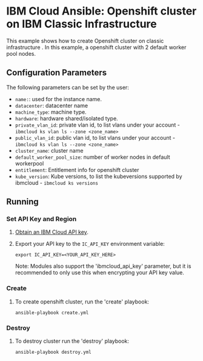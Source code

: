 # IBM Cloud Ansible: Openshift cluster on IBM Classic Infrastructure

This example shows how to create Openshift cluster on classic infrastructure .
In this example, a openshift cluster with 2 default worker pool nodes.

## Configuration Parameters

The following parameters can be set by the user:

* `name:`: used for the instance name.
* `datacenter`: datacenter name
* `machine_type`: machine type.
* `hardware`: hardware shared/isolated type.
* `private_vlan_id`: private vlan id, to list vlans under your account - `ibmcloud ks vlan ls --zone <zone_name>`
* `public_vlan_id`: public vlan id, to list vlans under your account - `ibmcloud ks vlan ls --zone <zone_name>`
* `cluster_name`: cluster name
* `default_worker_pool_size`: number of worker nodes in default workerpool
* `entitlement`: Entitlement info for openshift cluster
* `kube_version`: Kube versions, to list the kubeversions supported by ibmcloud - `ibmcloud ks versions`


## Running

### Set API Key and Region

1. [Obtain an IBM Cloud API key].

2. Export your API key to the `IC_API_KEY` environment variable:

    ```
    export IC_API_KEY=<YOUR_API_KEY_HERE>
    ```

    Note: Modules also support the 'ibmcloud_api_key' parameter, but it is
    recommended to only use this when encrypting your API key value.

### Create

1. To create openshift cluster, run the
   'create' playbook:

    ```
    ansible-playbook create.yml
    ```

### Destroy

1. To destroy cluster run the 'destroy' playbook:

    ```
    ansible-playbook destroy.yml
    ```
[Obtain an IBM Cloud API key]:https://cloud.ibm.com/docs/account?topic=account-userapikey&interface=ui
